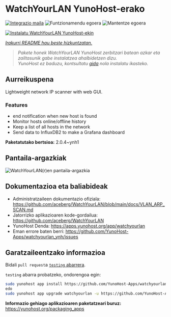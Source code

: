 <!--
Ohart ongi: README hau automatikoki sortu da <https://github.com/YunoHost/apps/tree/master/tools/readme_generator>ri esker
EZ editatu eskuz.
-->

# WatchYourLAN YunoHost-erako

[![Integrazio maila](https://apps.yunohost.org/badge/integration/watchyourlan)](https://ci-apps.yunohost.org/ci/apps/watchyourlan/)
![Funtzionamendu egoera](https://apps.yunohost.org/badge/state/watchyourlan)
![Mantentze egoera](https://apps.yunohost.org/badge/maintained/watchyourlan)

[![Instalatu WatchYourLAN YunoHost-ekin](https://install-app.yunohost.org/install-with-yunohost.svg)](https://install-app.yunohost.org/?app=watchyourlan)

*[Irakurri README hau beste hizkuntzatan.](./ALL_README.md)*

> *Pakete honek WatchYourLAN YunoHost zerbitzari batean azkar eta zailtasunik gabe instalatzea ahalbidetzen dizu.*  
> *YunoHost ez baduzu, kontsultatu [gida](https://yunohost.org/install) nola instalatu ikasteko.*

## Aurreikuspena

Lightweight network IP scanner with web GUI.

### Features

- end notification when new host is found
- Monitor hosts online/offline history
- Keep a list of all hosts in the network
- Send data to InfluxDB2 to make a Grafana dashboard


**Paketatutako bertsioa:** 2.0.4~ynh1

## Pantaila-argazkiak

![WatchYourLAN(r)en pantaila-argazkia](./doc/screenshots/Screenshot.png)

## Dokumentazioa eta baliabideak

- Administratzaileen dokumentazio ofiziala: <https://github.com/aceberg/WatchYourLAN/blob/main/docs/VLAN_ARP_SCAN.md>
- Jatorrizko aplikazioaren kode-gordailua: <https://github.com/aceberg/WatchYourLAN>
- YunoHost Denda: <https://apps.yunohost.org/app/watchyourlan>
- Eman errore baten berri: <https://github.com/YunoHost-Apps/watchyourlan_ynh/issues>

## Garatzaileentzako informazioa

Bidali `pull request`a [`testing` abarrera](https://github.com/YunoHost-Apps/watchyourlan_ynh/tree/testing).

`testing` abarra probatzeko, ondorengoa egin:

```bash
sudo yunohost app install https://github.com/YunoHost-Apps/watchyourlan_ynh/tree/testing --debug
edo
sudo yunohost app upgrade watchyourlan -u https://github.com/YunoHost-Apps/watchyourlan_ynh/tree/testing --debug
```

**Informazio gehiago aplikazioaren paketatzeari buruz:** <https://yunohost.org/packaging_apps>
